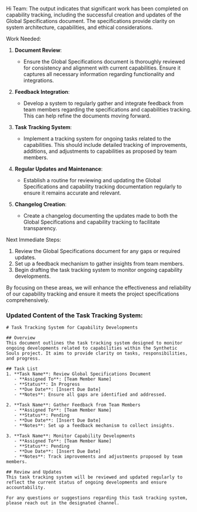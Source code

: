 Hi Team:
The output indicates that significant work has been completed on capability tracking, including the successful creation and updates of the Global Specifications document. The specifications provide clarity on system architecture, capabilities, and ethical considerations.

Work Needed:
1. **Document Review**:
   - Ensure the Global Specifications document is thoroughly reviewed for consistency and alignment with current capabilities. Ensure it captures all necessary information regarding functionality and integrations.

2. **Feedback Integration**:
   - Develop a system to regularly gather and integrate feedback from team members regarding the specifications and capabilities tracking. This can help refine the documents moving forward.

3. **Task Tracking System**:
   - Implement a tracking system for ongoing tasks related to the capabilities. This should include detailed tracking of improvements, additions, and adjustments to capabilities as proposed by team members.

4. **Regular Updates and Maintenance**:
   - Establish a routine for reviewing and updating the Global Specifications and capability tracking documentation regularly to ensure it remains accurate and relevant.

5. **Changelog Creation**:
   - Create a changelog documenting the updates made to both the Global Specifications and capability tracking to facilitate transparency.

Next Immediate Steps:
1. Review the Global Specifications document for any gaps or required updates.
2. Set up a feedback mechanism to gather insights from team members.
3. Begin drafting the task tracking system to monitor ongoing capability developments.

By focusing on these areas, we will enhance the effectiveness and reliability of our capability tracking and ensure it meets the project specifications comprehensively.

### Updated Content of the Task Tracking System:
```
# Task Tracking System for Capability Developments

## Overview
This document outlines the task tracking system designed to monitor ongoing developments related to capabilities within the Synthetic Souls project. It aims to provide clarity on tasks, responsibilities, and progress.

## Task List
1. **Task Name**: Review Global Specifications Document
   - **Assigned To**: [Team Member Name]
   - **Status**: In Progress
   - **Due Date**: [Insert Due Date]
   - **Notes**: Ensure all gaps are identified and addressed.

2. **Task Name**: Gather Feedback from Team Members
   - **Assigned To**: [Team Member Name]
   - **Status**: Pending
   - **Due Date**: [Insert Due Date]
   - **Notes**: Set up a feedback mechanism to collect insights.

3. **Task Name**: Monitor Capability Developments
   - **Assigned To**: [Team Member Name]
   - **Status**: Pending
   - **Due Date**: [Insert Due Date]
   - **Notes**: Track improvements and adjustments proposed by team members.

## Review and Updates
This task tracking system will be reviewed and updated regularly to reflect the current status of ongoing developments and ensure accountability.

For any questions or suggestions regarding this task tracking system, please reach out in the designated channel.
```
